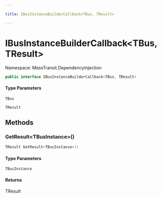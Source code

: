 ```yaml
---

title: IBusInstanceBuilderCallback<TBus, TResult>

---
```


# IBusInstanceBuilderCallback\<TBus, TResult\>

Namespace: MassTransit.DependencyInjection

```csharp
public interface IBusInstanceBuilderCallback<TBus, TResult>
```

#### Type Parameters

`TBus`<br/>

`TResult`<br/>

## Methods

### **GetResult\<TBusInstance\>()**

```csharp
TResult GetResult<TBusInstance>()
```

#### Type Parameters

`TBusInstance`<br/>

#### Returns

TResult<br/>
